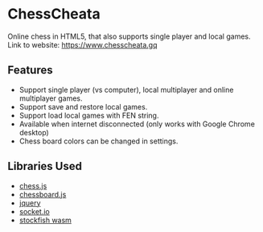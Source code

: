 # ChessCheata
Online chess in HTML5, that also supports single player and local games. <br />
Link to website: https://www.chesscheata.gq

## Features
 - Support single player (vs computer), local multiplayer and online multiplayer games.
 - Support save and restore local games.
 - Support load local games with FEN string.
 - Available when internet disconnected (only works with Google Chrome desktop)
 - Chess board colors can be changed in settings.

## Libraries Used
 - <a href="https://github.com/jhlywa/chess.js/" target="_blank">chess.js</a>
 - <a href="https://chessboardjs.com/" target="_blank">chessboard.js</a>
 - <a href="https://jquery.com" target="_blank">jquery</a>
 - <a href="https://socket.io" target="_blank">socket.io</a>
 - <a href="https://github.com/lichess-org/stockfish.wasm" target="_blank">stockfish wasm</a>

